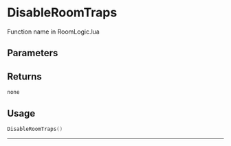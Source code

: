 # DisableRoomTraps
Function name in RoomLogic.lua
## Parameters

## Returns
`none`
## Usage
```lua
DisableRoomTraps()
```
---
